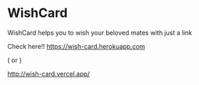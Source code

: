 # WishCard
WishCard helps you to wish your beloved mates with just a link

Check here!!
https://wish-card.herokuapp.com

( or )

http://wish-card.vercel.app/
